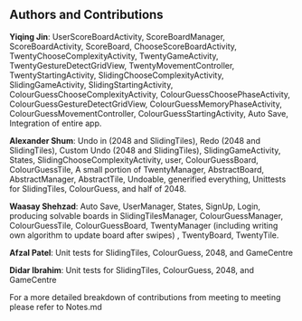 ## Authors and Contributions

**Yiqing Jin**: UserScoreBoardActivity, ScoreBoardManager, ScoreBoardActivity, ScoreBoard, 
                ChooseScoreBoardActivity, TwentyChooseComplexityActivity, TwentyGameActivity, 
                TwentyGestureDetectGridView, TwentyMovementController, TwentyStartingActivity, 
                SlidingChooseComplexityActivity, SlidingGameActivity, SlidingStartingActivity, 
                ColourGuessChooseComplexityActivity, ColourGuessChoosePhaseActivity, 
                ColourGuessGestureDetectGridView, ColourGuessMemoryPhaseActivity, 
                ColourGuessMovementController, ColourGuessStartingActivity, Auto Save, 
                Integration of entire app.

**Alexander Shum**: Undo in (2048 and SlidingTiles), Redo (2048 and SlidingTiles), Custom Undo (2048 and SlidingTiles),
                SlidingGameActivity, States, SlidingChooseComplexityActivity, user, ColourGuessBoard,
                ColourGuessTile, A small portion of TwentyManager, AbstractBoard, AbstractManager,
                AbstractTile, Undoable, generified everything,
                Unittests for SlidingTiles, ColourGuess, and  half of 2048.

**Waasay Shehzad**: Auto Save, UserManager, States, SignUp, Login, producing solvable boards in SlidingTilesManager,
                    ColourGuessManager, ColourGuessTile, ColourGuessBoard, TwentyManager (including writing own algorithm
                    to update board after swipes) , TwentyBoard, TwentyTile.

**Afzal Patel**: Unit tests for SlidingTiles, ColourGuess, 2048, and GameCentre

**Didar Ibrahim**: Unit tests for SlidingTiles, ColourGuess, 2048, and GameCentre


For a more detailed breakdown of contributions from meeting to meeting please refer to Notes.md
